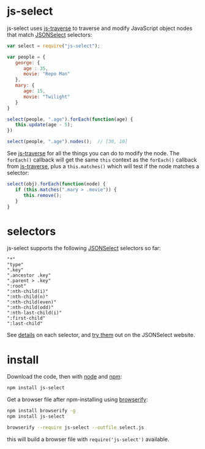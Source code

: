 # js-select

js-select uses [js-traverse](https://github.com/substack/js-traverse) to traverse and modify JavaScript object nodes that match [JSONSelect](http://jsonselect.org/) selectors:

```javascript
var select = require("js-select");

var people = {
   george: {
      age : 35,
      movie: "Repo Man"
   },
   mary: {
      age: 15,
      movie: "Twilight"
   }
}

select(people, ".age").forEach(function(age) {
   this.update(age - 5);
})

select(people, ".age").nodes();  // [30, 10]
```

See [js-traverse](https://github.com/substack/js-traverse) for all the things you can do to modify the node. The `forEach()` callback will get the same `this` context as the `forEach()` callback from [js-traverse](https://github.com/substack/js-traverse), plus a `this.matches()` which will test if the node matches a selector:

```javascript
select(obj).forEach(function(node) {
   if (this.matches(".mary > .movie")) {
      this.remove();
   }
}
```

# selectors

js-select supports the following [JSONSelect](http://jsonselect.org/) selectors so far:

```
"*"
"type"
".key"
".ancestor .key"
".parent > .key"
":root"
":nth-child(i)"
":nth-child(n)"
":nth-child(even)"
":nth-child(odd)"
":nth-last-child(i)"
":first-child"
":last-child"
```

See [details](http://jsonselect.org/#docs/overview) on each selector, and [try them](http://jsonselect.org/#tryit) out on the JSONSelect website.

# install

Download the code, then with [node](http://nodejs.org) and [npm](http://npmjs.org):

```bash
npm install js-select
```

Get a browser file after npm-installing using [browserify](https://github.com/substack/node-browserify):

```bash
npm install browserify -g
npm install js-select

browserify --require js-select --outfile select.js
```
this will build a browser file with `require('js-select')` available.
